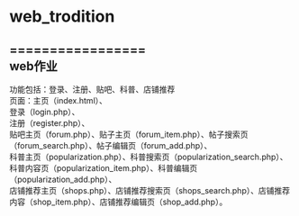# web_trodition
=================<br>
web作业
------------------
功能包括：登录、注册、贴吧、科普、店铺推荐<br>
页面：主页（index.html）、<br>
     登录（login.php）、<br>
     注册（register.php）、<br>
     贴吧主页（forum.php）、贴子主页（forum_item.php）、帖子搜索页（forum_search.php）、帖子编辑页（forum_add.php）、<br>
     科普主页（popularization.php）、科普搜索页（popularization_search.php）、科普内容页（popularization_item.php）、科普编辑页（popularization_add.php）、<br>
     店铺推荐主页（shops.php）、店铺推荐搜索页（shops_search.php）、店铺推荐内容（shop_item.php）、店铺推荐编辑页（shop_add.php）。<br>
~~~~~~~~~~~~~~~~~~~~以上为19.1.1~~~~~~~~~~~~~~~~~~~~~~~~~

